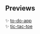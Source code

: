 ## Previews

✨ [to-do-app](https://to-do-assignment.netlify.app/)   
✨ [tic-tac-toe](https://tic-tac-toe-assign.netlify.app/)
